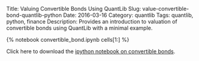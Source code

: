 Title: Valuing Convertible Bonds Using QuantLib
Slug: value-convertible-bond-quantlib-python
Date: 2016-03-16
Category: quantlib
Tags: quantlib, python, finance
Description: Provides an introduction to valuation of convertible bonds using QuantLib with a minimal example.

{% notebook  convertible_bond.ipynb cells[1:]  %}

Click here to download the [ipython notebook on convertible bonds](/extra/notebooks/convertible_bond.ipynb).
